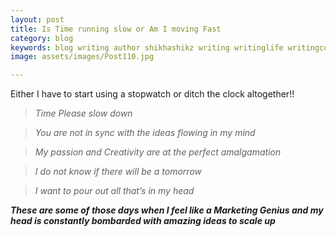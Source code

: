 ```yaml
---
layout: post
title: Is Time running slow or Am I moving Fast
category: blog
keywords: blog writing author shikhashikz writing writinglife writingcommunity dailyblogpost dailyblogpostchallenge life experiences 
image: assets/images/Post110.jpg

---
```

Either I have to start using a stopwatch or ditch the clock altogether!!

>*Time Please slow down*
>

>*You are not in sync with the ideas flowing in my mind*
>

>*My passion and Creativity are at the perfect amalgamation*
>

>*I do not know if there will be a tomorrow*
>

>*I want to pour out all that’s in my head*
>

***These are some of those days when I feel like a Marketing Genius and my head is constantly bombarded with amazing ideas to scale up***


